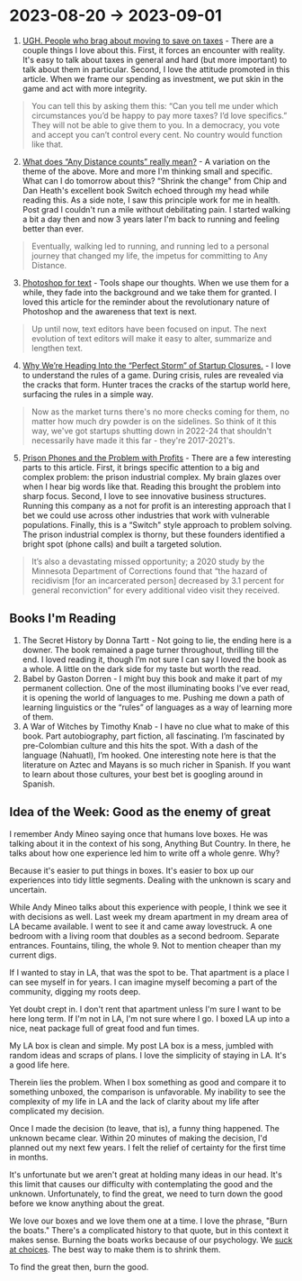 # 2023-08-20 → 2023-09-01

1. [UGH. People who brag about moving to save on taxes](https://getmatter.com/email/30046432/?token=30046432%3AwUlJsSVa00R3gHYZI0hLryJaBUA) - There are a couple things I love about this. First, it forces an encounter with reality. It's easy to talk about taxes in general and hard (but more important) to talk about them in particular. Second, I love the attitude promoted in this article. When we frame our spending as investment, we put skin in the game and act with more integrity.

> You can tell this by asking them this: “Can you tell me under which circumstances you’d be happy to pay more taxes? I’d love specifics.” They will not be able to give them to you. In a democracy, you vote and accept you can’t control every cent. No country would function like that.

2. [What does “Any Distance counts” really mean?](https://anydistance.substack.com/p/what-does-any-distance-counts-really) - A variation on the theme of the above. More and more I'm thinking small and specific. What can I do tomorrow about this? “Shrink the change" from Chip and Dan Heath's excellent book Switch echoed through my head while reading this. As a side note, I saw this principle work for me in health. Post grad I couldn't run a mile without debilitating pain. I started walking a bit a day then and now 3 years later I'm back to running and feeling better than ever.

> Eventually, walking led to running, and running led to a personal journey that changed my life, the impetus for committing to Any Distance.

3. [Photoshop for text](https://stephanango.com/photoshop-for-text) - Tools shape our thoughts. When we use them for a while, they fade into the background and we take them for granted. I loved this article for the reminder about the revolutionary nature of Photoshop and the awareness that text is next.

> Up until now, text editors have been focused on input. The next evolution of text editors will make it easy to alter, summarize and lengthen text.

4. [Why We’re Heading Into the “Perfect Storm” of Startup Closures.](https://getmatter.com/email/29299374/?token=29299374%3Aia5yXC0tPtEA6TyM4t2rEyUtcjE) - I love to understand the rules of a game. During crisis, rules are revealed via the cracks that form. Hunter traces the cracks of the startup world here, surfacing the rules in a simple way.

> Now as the market turns there's no more checks coming for them, no matter how much dry powder is on the sidelines. So think of it this way, we've got startups shutting down in 2022-24 that shouldn't necessarily have made it this far - they're 2017-2021's.

5. [Prison Phones and the Problem with Profits](https://getmatter.com/email/11393074/?token=11393074%3AjURuoHgIJyt1BCH--uNug5yqCsk) - There are a few interesting parts to this article. First, it brings specific attention to a big and complex problem: the prison industrial complex. My brain glazes over when I hear big words like that. Reading this brought the problem into sharp focus. Second, I love to see innovative business structures. Running this company as a not for profit is an interesting approach that I bet we could use across other industries that work with vulnerable populations. Finally, this is a “Switch" style approach to problem solving. The prison industrial complex is thorny, but these founders identified a bright spot (phone calls) and built a targeted solution.

> It’s also a devastating missed opportunity; a 2020 study by the Minnesota Department of Corrections found that “the hazard of recidivism [for an incarcerated person] decreased by 3.1 percent for general reconviction” for every additional video visit they received.

## Books I'm Reading

1. The Secret History by Donna Tartt - Not going to lie, the ending here is a downer. The book remained a page turner throughout, thrilling till the end. I loved reading it, though I’m not sure I can say I loved the book as a whole. A little on the dark side for my taste but worth the read.
2. Babel by Gaston Dorren - I might buy this book and make it part of my permanent collection. One of the most illuminating books I’ve ever read, it is opening the world of languages to me. Pushing me down a path of learning linguistics or the “rules” of languages as a way of learning more of them.
3. A War of Witches by Timothy Knab - I have no clue what to make of this book. Part autobiography, part fiction, all fascinating. I’m fascinated by pre-Colombian culture and this hits the spot. With a dash of the language (Nahuatl), I’m hooked. One interesting note here is that the literature on Aztec and Mayans is so much richer in Spanish. If you want to learn about those cultures, your best bet is googling around in Spanish.

## Idea of the Week: Good as the enemy of great

I remember Andy Mineo saying once that humans love boxes. He was talking about it in the context of his song, Anything But Country. In there, he talks about how one experience led him to write off a whole genre. Why?

Because it's easier to put things in boxes. It's easier to box up our experiences into tidy little segments. Dealing with the unknown is scary and uncertain.

While Andy Mineo talks about this experience with people, I think we see it with decisions as well. Last week my dream apartment in my dream area of LA became available. I went to see it and came away lovestruck. A one bedroom with a living room that doubles as a second bedroom. Separate entrances. Fountains, tiling, the whole 9. Not to mention cheaper than my current digs.

If I wanted to stay in LA, that was the spot to be. That apartment is a place I can see myself in for years. I can imagine myself becoming a part of the community, digging my roots deep.

Yet doubt crept in. I don't rent that apartment unless I'm sure I want to be here long term. If I'm not in LA, I'm not sure where I go. I boxed LA up into a nice, neat package full of great food and fun times.

My LA box is clean and simple. My post LA box is a mess, jumbled with random ideas and scraps of plans. I love the simplicity of staying in LA. It's a good life here.

Therein lies the problem. When I box something as good and compare it to something unboxed, the comparison is unfavorable. My inability to see the complexity of my life in LA and the lack of clarity about my life after complicated my decision.

Once I made the decision (to leave, that is), a funny thing happened. The unknown became clear. Within 20 minutes of making the decision, I'd planned out my next few years. I felt the relief of certainty for the first time in months.

It's unfortunate but we aren't great at holding many ideas in our head. It's this limit that causes our difficulty with contemplating the good and the unknown. Unfortunately, to find the great, we need to turn down the good before we know anything about the great.

We love our boxes and we love them one at a time. I love the phrase, "Burn the boats." There's a complicated history to that quote, but in this context it makes sense. Burning the boats works because of our psychology. We [suck at choices](https://medium.com/p/662882bbcd54). The best way to make them is to shrink them.

To find the great then, burn the good.

